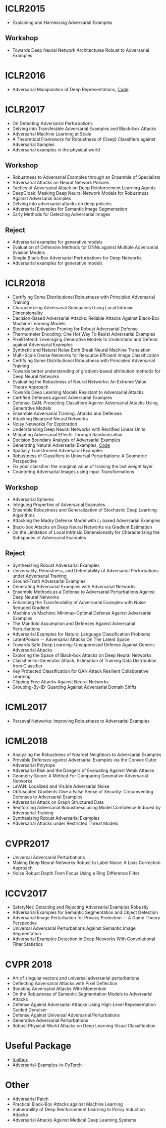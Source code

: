 # ICLR2015
- Explaining and Harnessing Adversarial Examples
## Workshop
-  Towards Deep Neural Network Architectures Robust to Adversarial Examples

# ICLR2016
- Adversarial Manipulation of Deep Representations, [Code](https://github.com/fartashf/under_convnet)

# ICLR2017
-  On Detecting Adversarial Perturbations 
- Delving into Transferable Adversarial Examples and Black-box Attacks 
- Adversarial Machine Learning at Scale 
- A Theoretical Framework for Robustness of (Deep) Classifiers against Adversarial Samples 
- Adversarial examples in the physical world
## Workshop
- Robustness to Adversarial Examples through an Ensemble of Specialists
- Adversarial Attacks on Neural Network Policies
- Tactics of Adversarial Attack on Deep Reinforcement Learning Agents
- DeepCloak: Masking Deep Neural Network Models for Robustness Against Adversarial Samples
- Delving into adversarial attacks on deep policies
- Adversarial Examples for Semantic Image Segmentation
- Early Methods for Detecting Adversarial Images
## Reject
- Adversarial examples for generative models
- Evaluation of Defensive Methods for DNNs against Multiple Adversarial Evasion Models
- Simple Black-Box Adversarial Perturbations for Deep Networks 
- Adversarial examples for generative models

# ICLR2018
- Certifying Some Distributional Robustness with Principled Adversarial Training
- Characterizing Adversarial Subspaces Using Local Intrinsic Dimensionality
- Decision-Based Adversarial Attacks: Reliable Attacks Against Black-Box Machine Learning Models
- Stochastic Activation Pruning for Robust Adversarial Defense
- Thermometer Encoding: One Hot Way To Resist Adversarial Examples
- PixelDefend: Leveraging Generative Models to Understand and Defend against Adversarial Examples
- Synthetic and Natural Noise Both Break Neural Machine Translation
- Multi-Scale Dense Networks for Resource Efficient Image Classification
- Certifying Some Distributional Robustness with Principled Adversarial Training
- Towards better understanding of gradient-based attribution methods for Deep Neural Networks 
- Evaluating the Robustness of Neural Networks: An Extreme Value Theory Approach 
- Towards Deep Learning Models Resistant to Adversarial Attacks
- Certified Defenses against Adversarial Examples
- Defense-GAN: Protecting Classifiers Against Adversarial Attacks Using Generative Models
- Ensemble Adversarial Training: Attacks and Defenses
- Attacking Binarized Neural Networks
- Noisy Networks For Exploration
- Understanding Deep Neural Networks with Rectified Linear Units
- Mitigating Adversarial Effects Through Randomization
- Decision Boundary Analysis of Adversarial Examples
- Generating Natural Adversarial Examples, [Code](https://github.com/zhengliz/natural-adversary)
- Spatially Transformed Adversarial Examples
- Robustness of Classifiers to Universal Perturbations: A Geometric Perspective 
- Fix your classifier: the marginal value of training the last weight layer 
- Countering Adversarial Images using Input Transformations 
## Workshop
- Adversarial Spheres
- Intriguing Properties of Adversarial Examples
- Ensemble Robustness and Generalization of Stochastic Deep Learning Algorithms
- Attacking the Madry Defense Model with $L_1$ based Adversarial Examples
- Black-box Attacks on Deep Neural Networks via Gradient Estimation
- On the Limitation of Local Intrinsic Dimensionality for Characterizing the Subspaces of Adversarial Examples
## Reject
- Synthesizing Robust Adversarial Examples
- Universality, Robustness, and Detectability of Adversarial Perturbations under Adversarial Training
- Ground-Truth Adversarial Examples
- Generating Adversarial Examples with Adversarial Networks
- Ensemble Methods as a Defense to Adversarial Perturbations Against Deep Neural Networks
- Enhancing the Transferability of Adversarial Examples with Noise Reduced Gradient
- Machine vs Machine: Minimax-Optimal Defense Against Adversarial Examples
- The Manifold Assumption and Defenses Against Adversarial Perturbations
- Adversarial Examples for Natural Language Classification Problems
- LatentPoison -- Adversarial Attacks On The Latent Space
- Towards Safe Deep Learning: Unsupervised Defense Against Generic Adversarial Attacks
- Exploring the Space of Black-box Attacks on Deep Neural Networks
- Classifier-to-Generator Attack: Estimation of Training Data Distribution from Classifier
- Key Protected Classification for GAN Attack Resilient Collaborative Learning
- Clipping Free Attacks Against Neural Networks
- Grouping-By-ID: Guarding Against Adversarial Domain Shifts

# ICML2017
- Parseval Networks: Improving Robustness to Adversarial Examples

# ICML2018
- Analyzing the Robustness of Nearest Neighbors to Adversarial Examples
- Provable Defenses against Adversarial Examples via the Convex Outer Adversarial Polytope
- Adversarial Risk and the Dangers of Evaluating Against Weak Attacks
- Geometry Score: A Method For Comparing Generative Adversarial Networks
- LaVAN: Localized and Visible Adversarial Noise
- Obfuscated Gradients Give a False Sense of Security: Circumventing Defenses to Adversarial Examples
- Adversarial Attack on Graph Structured Data
- Reinforcing Adversarial Robustness using Model Confidence Induced by Adversarial Training
- Synthesizing Robust Adversarial Examples
- Adversarial Attacks under Restricted Threat Models

# CVPR2017
- Universal Adversarial Perturbations
- Making Deep Neural Networks Robust to Label Noise: A Loss Correction Approach
- Noise Robust Depth From Focus Using a Ring Difference Filter

# ICCV2017
- SafetyNet: Detecting and Rejecting Adversarial Examples Robustly
- Adversarial Examples for Semantic Segmentation and Object Detection
- Adversarial Image Perturbation for Privacy Protection -- A Game Theory Perspective
- Universal Adversarial Perturbations Against Semantic Image Segmentation
- Adversarial Examples Detection in Deep Networks With Convolutional Filter Statistics

# CVPR 2018
- Art of singular vectors and universal adversarial perturbations
- Deflecting Adversarial Attacks with Pixel Deflection
- Boosting Adversarial Attacks With Momentum
- On the Robustness of Semantic Segmentation Models to Adversarial Attacks
- Defense Against Adversarial Attacks Using High-Level Representation Guided Denoiser
- Defense Against Universal Adversarial Perturbations
- Generative Adversarial Perturbations
- Robust Physical-World Attacks on Deep Learning Visual Classification

# Useful Package
- [foolbox](https://github.com/bethgelab/foolbox)
- [Adversarial-Examples-in-PyTorch](https://github.com/akshaychawla/Adversarial-Examples-in-PyTorch)

# Other
- Adversarial Patch
- Practical Black-Box Attacks against Machine Learning
- Vulnerability of Deep Reinforcement Learning to Policy Induction Attacks
- Adversarial Attacks Against Medical Deep Learning Systems
